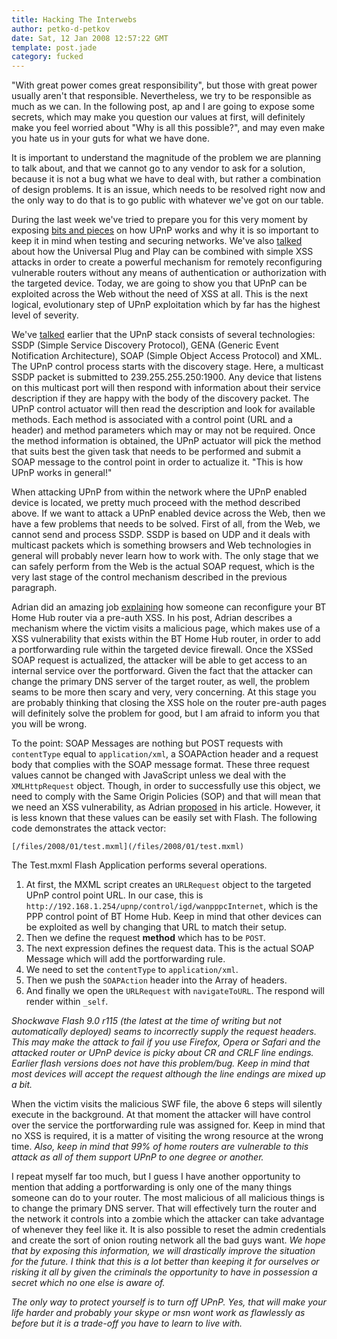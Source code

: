 ```yaml
---
title: Hacking The Interwebs
author: petko-d-petkov
date: Sat, 12 Jan 2008 12:57:22 GMT
template: post.jade
category: fucked
---
```


"With great power comes great responsibility", but those with great power usually aren't that responsible. Nevertheless, we try to be responsible as much as we can. In the following post, ap and I are going to expose some secrets, which may make you question our values at first, will definitely make you feel worried about "Why is all this possible?", and may even make you hate us in your guts for what we have done.

It is important to understand the magnitude of the problem we are planning to talk about, and that we cannot go to any vendor to ask for a solution, because it is not a bug what we have to deal with, but rather a combination of design problems. It is an issue, which needs to be resolved right now and the only way to do that is to go public with whatever we've got on our table.

During the last week we've tried to prepare you for this very moment by exposing [bits and pieces](/blog/hacking-with-upnp-universal-plug-and-play) on how UPnP works and why it is so important to keep it in mind when testing and securing networks. We've also [talked](/blog/bt-home-flub-pwnin-the-bt-home-hub-5) about how the Universal Plug and Play can be combined with simple XSS attacks in order to create a powerful mechanism for remotely reconfiguring vulnerable routers without any means of authentication or authorization with the targeted device. Today, we are going to show you that UPnP can be exploited across the Web without the need of XSS at all. This is the next logical, evolutionary step of UPnP exploitation which by far has the highest level of severity.

We've [talked](/blog/hacking-with-upnp-universal-plug-and-play) earlier that the UPnP stack consists of several technologies: SSDP (Simple Service Discovery Protocol), GENA (Generic Event Notification Architecture), SOAP (Simple Object Access Protocol) and XML. The UPnP control process starts with the discovery stage. Here, a multicast SSDP packet is submitted to 239.255.255.250:1900. Any device that listens on this multicast port will then respond with information about their service description if they are happy with the body of the discovery packet. The UPnP control actuator will then read the description and look for available methods. Each method is associated with a control point (URL and a header) and method parameters which may or may not be required. Once the method information is obtained, the UPnP actuator will pick the method that suits best the given task that needs to be performed and submit a SOAP message to the control point in order to actualize it. "This is how UPnP works in general!"

When attacking UPnP from within the network where the UPnP enabled device is located, we pretty much proceed with the method described above. If we want to attack a UPnP enabled device across the Web, then we have a few problems that needs to be solved. First of all, from the Web, we cannot send and process SSDP. SSDP is based on UDP and it deals with multicast packets which is something browsers and Web technologies in general will probably never learn how to work with. The only stage that we can safely perform from the Web is the actual SOAP request, which is the very last stage of the control mechanism described in the previous paragraph.

Adrian did an amazing job [explaining](/blog/bt-home-flub-pwnin-the-bt-home-hub-5) how someone can reconfigure your BT Home Hub router via a pre-auth XSS. In his post, Adrian describes a mechanism where the victim visits a malicious page, which makes use of a XSS vulnerability that exists within the BT Home Hub router, in order to add a portforwarding rule within the targeted device firewall. Once the XSSed SOAP request is actualized, the attacker will be able to get access to an internal service over the portforward. Given the fact that the attacker can change the primary DNS server of the target router, as well, the problem seams to be more then scary and very, very concerning. At this stage you are probably thinking that closing the XSS hole on the router pre-auth pages will definitely solve the problem for good, but I am afraid to inform you that you will be wrong.

To the point: SOAP Messages are nothing but POST requests with `contentType` equal to `application/xml`, a SOAPAction header and a request body that complies with the SOAP message format. These three request values cannot be changed with JavaScript unless we deal with the `XMLHttpRequest` object. Though, in order to successfully use this object, we need to comply with the Same Origin Policies (SOP) and that will mean that we need an XSS vulnerability, as Adrian [proposed](/blog/bt-home-flub-pwnin-the-bt-home-hub-5) in his article. However, it is less known that these values can be easily set with Flash. The following code demonstrates the attack vector:

    [/files/2008/01/test.mxml](/files/2008/01/test.mxml)

The Test.mxml Flash Application performs several operations.

1.  At first, the MXML script creates an `URLRequest` object to the targeted UPnP control point URL. In our case, this is `http://192.168.1.254/upnp/control/igd/wanpppcInternet`, which is the PPP control point of BT Home Hub. Keep in mind that other devices can be exploited as well by changing that URL to match their setup.
2.  Then we define the request **method** which has to be `POST`.
3.  The next expression defines the request data. This is the actual SOAP Message which will add the portforwarding rule.
4.  We need to set the `contentType` to `application/xml`.
5.  Then we push the `SOAPAction` header into the Array of headers.
6.  And finally we open the `URLRequest` with `navigateToURL`. The respond will render within `_self`.

_Shockwave Flash 9.0 r115 (the latest at the time of writing but not automatically deployed) seams to incorrectly supply the request headers. This may make the attack to fail if you use Firefox, Opera or Safari and the attacked router or UPnP device is picky about CR and CRLF line endings. Earlier flash versions does not have this problem/bug. Keep in mind that most devices will accept the request although the line endings are mixed up a bit._

When the victim visits the malicious SWF file, the above 6 steps will silently execute in the background. At that moment the attacker will have control over the service the portforwarding rule was assigned for. Keep in mind that no XSS is required, it is a matter of visiting the wrong resource at the wrong time. _Also, keep in mind that 99% of home routers are vulnerable to this attack as all of them support UPnP to one degree or another._

I repeat myself far too much, but I guess I have another opportunity to mention that adding a portforwarding is only one of the many things someone can do to your router. The most malicious of all malicious things is to change the primary DNS server. That will effectively turn the router and the network it controls into a zombie which the attacker can take advantage of whenever they feel like it. It is also possible to reset the admin credentials and create the sort of onion routing network all the bad guys want. _We hope that by exposing this information, we will drastically improve the situation for the future. I think that this is a lot better than keeping it for ourselves or risking it all by given the criminals the opportunity to have in possession a secret which no one else is aware of._

_The only way to protect yourself is to turn off UPnP. Yes, that will make your life harder and probably your skype or msn wont work as flawlessly as before but it is a trade-off you have to learn to live with._
